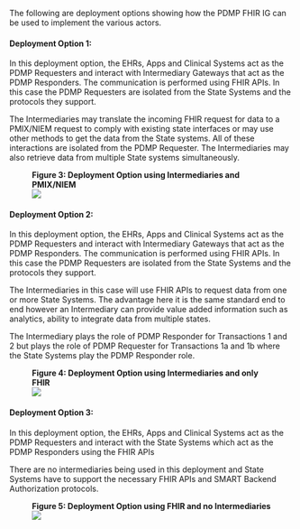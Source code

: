 The following are deployment options showing how the PDMP FHIR IG can be used to implement the various actors.

#### Deployment Option 1:

In this deployment option, the EHRs, Apps and Clinical Systems act as the PDMP Requesters and interact with Intermediary Gateways that act as the PDMP Responders. The communication is performed using FHIR APIs. In this case the PDMP Requesters are isolated from the State  Systems and the protocols they support.

The Intermediaries may translate the incoming FHIR request for data to a PMIX/NIEM request to comply with existing state interfaces or may use other methods to get the data from the State  systems. All of these interactions are isolated from the PDMP Requester. The Intermediaries may also retrieve data from multiple State  systems simultaneously.

<div>
<figure class="figure">
<figcaption class="figure-caption"><strong>Figure 3: Deployment Option using Intermediaries and PMIX/NIEM</strong></figcaption>
  <img src="dep-option-1.png" style="float:none">  
</figure>
</div>


#### Deployment Option 2:

In this deployment option, the EHRs, Apps and Clinical Systems act as the PDMP Requesters and interact with Intermediary Gateways that act as the PDMP Responders. The communication is performed using FHIR APIs. In this case the PDMP Requesters are isolated from the State  Systems and the protocols they support.

The Intermediaries in this case will use FHIR APIs to request data from one or more State  Systems. The advantage here it is the same standard end to end however an Intermediary can provide value added information such as analytics, ability to integrate data from multiple states.

The Intermediary plays the role of PDMP Responder for Transactions 1 and 2 but plays the role of PDMP Requester for Transactions 1a and 1b where the State  Systems play the PDMP Responder role.

<div>
<figure class="figure">
<figcaption class="figure-caption"><strong>Figure 4: Deployment Option using Intermediaries and only FHIR</strong></figcaption>
  <img src="dep-option-2.png" style="float:none">  
</figure>
</div>


#### Deployment Option 3:

In this deployment option, the EHRs, Apps and Clinical Systems act as the PDMP Requesters and interact with the State  Systems which act as the PDMP Responders using the FHIR APIs

There are no intermediaries being used in this deployment and State  Systems have to support the necessary FHIR APIs and SMART Backend Authorization protocols.

<div>
<figure class="figure">
<figcaption class="figure-caption"><strong>Figure 5: Deployment Option using FHIR and no Intermediaries</strong></figcaption>
  <img src="dep-option-3.png" style="float:none">  
</figure>
</div>

 

<br>



